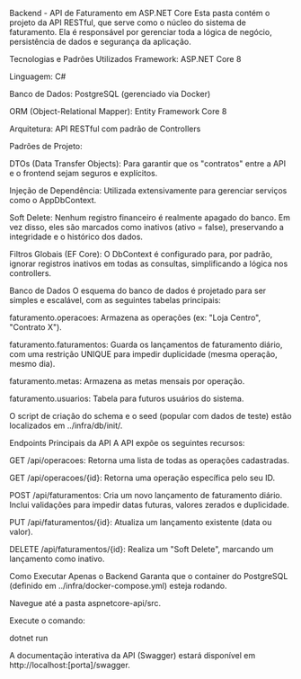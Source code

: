 Backend - API de Faturamento em ASP.NET Core
Esta pasta contém o projeto da API RESTful, que serve como o núcleo do sistema de faturamento. Ela é responsável por gerenciar toda a lógica de negócio, persistência de dados e segurança da aplicação.

Tecnologias e Padrões Utilizados
Framework: ASP.NET Core 8

Linguagem: C#

Banco de Dados: PostgreSQL (gerenciado via Docker)

ORM (Object-Relational Mapper): Entity Framework Core 8

Arquitetura: API RESTful com padrão de Controllers

Padrões de Projeto:

DTOs (Data Transfer Objects): Para garantir que os "contratos" entre a API e o frontend sejam seguros e explícitos.

Injeção de Dependência: Utilizada extensivamente para gerenciar serviços como o AppDbContext.

Soft Delete: Nenhum registro financeiro é realmente apagado do banco. Em vez disso, eles são marcados como inativos (ativo = false), preservando a integridade e o histórico dos dados.

Filtros Globais (EF Core): O DbContext é configurado para, por padrão, ignorar registros inativos em todas as consultas, simplificando a lógica nos controllers.

Banco de Dados
O esquema do banco de dados é projetado para ser simples e escalável, com as seguintes tabelas principais:

faturamento.operacoes: Armazena as operações (ex: "Loja Centro", "Contrato X").

faturamento.faturamentos: Guarda os lançamentos de faturamento diário, com uma restrição UNIQUE para impedir duplicidade (mesma operação, mesmo dia).

faturamento.metas: Armazena as metas mensais por operação.

faturamento.usuarios: Tabela para futuros usuários do sistema.

O script de criação do schema e o seed (popular com dados de teste) estão localizados em ../infra/db/init/.

Endpoints Principais da API
A API expõe os seguintes recursos:

GET /api/operacoes: Retorna uma lista de todas as operações cadastradas.

GET /api/operacoes/{id}: Retorna uma operação específica pelo seu ID.

POST /api/faturamentos: Cria um novo lançamento de faturamento diário. Inclui validações para impedir datas futuras, valores zerados e duplicidade.

PUT /api/faturamentos/{id}: Atualiza um lançamento existente (data ou valor).

DELETE /api/faturamentos/{id}: Realiza um "Soft Delete", marcando um lançamento como inativo.

Como Executar Apenas o Backend
Garanta que o container do PostgreSQL (definido em ../infra/docker-compose.yml) esteja rodando.

Navegue até a pasta aspnetcore-api/src.

Execute o comando:

dotnet run

A documentação interativa da API (Swagger) estará disponível em http://localhost:[porta]/swagger.